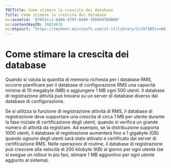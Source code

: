 ```yaml
---
TOCTitle: Come stimare la crescita dei database
Title: Come stimare la crescita dei database
ms:assetid: '87652cc2-b886-4797-8d40-356669768089'
ms:contentKeyID: 18824676
ms:mtpsurl: 'https://technet.microsoft.com/it-it/library/Cc747585(v=WS.10)'
---
```


Come stimare la crescita dei database
=====================================

Quando si valuta la quantità di memoria richiesta per i database RMS, occorre pianificare per il database di configurazione RMS una capacità minima di 10 megabyte (MB) e aggiungere 1 MB ogni 500 utenti. Il database di registrazione attività può trovarsi su un server di database diverso dal database di configurazione.

Se si utilizza la funzione di registrazione attività di RMS, il database di registrazione deve supportare una crescita di circa 1 MB per utente durante la fase iniziale di certificazione degli utenti, quando si verifica un grande numero di attività da registrare. Ad esempio, se la distribuzione supporta 1000 utenti, il database di registrazione aumenterà fino a 1 gigabyte (GB) quando ognuno degli utenti sarà stato attivato e certificato dal server di certificazione RMS. Nelle operazioni di routine, il database di registrazione può crescere alla velocità di 200 kilobyte (KB) al giorno per ogni utente (se si esegue un rollout in più fasi, stimare 1 MB aggiuntivo per ogni utente aggiunto al sistema).
